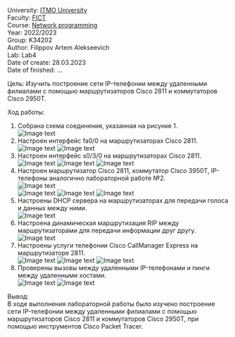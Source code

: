 University: [ITMO University](https://itmo.ru/ru/)  
Faculty: [FICT](https://fict.itmo.ru)  
Course: [Network programming](https://itmo-ict-faculty.github.io/ip-telephony)  
Year: 2022/2023  
Group: K34202  
Author: Filippov Artem Alekseevich  
Lab: Lab4  
Date of create: 28.03.2023  
Date of finished: ...

Цель: Изучить построение сети IP-телефонии между удаленными филиалами с помощью маршрутизаторов Cisco 2811 и коммутаторов Cisco 2950Т.

Ход работы:

1. Собрана схема соединения, указанная на рисунке 1.  
   ![Image text](https://github.com/Artemchikus/2022_2023--IP-telephony--k34202-filippov_a_a/raw/main/lab4/images/0.png)
2. Настроен интерфейс fa0/0 на маршрутизаторах Cisco 2811.  
   ![Image text](https://github.com/Artemchikus/2022_2023--IP-telephony--k34202-filippov_a_a/raw/main/lab4/images/2.png)
   ![Image text](https://github.com/Artemchikus/2022_2023--IP-telephony--k34202-filippov_a_a/raw/main/lab4/images/3.png)
3. Настроен интерфейс s0/3/0 на маршрутизаторах Cisco 2811.  
   ![Image text](https://github.com/Artemchikus/2022_2023--IP-telephony--k34202-filippov_a_a/raw/main/lab4/images/1.png)
   ![Image text](https://github.com/Artemchikus/2022_2023--IP-telephony--k34202-filippov_a_a/raw/main/lab4/images/4.png)
   ![Image text](https://github.com/Artemchikus/2022_2023--IP-telephony--k34202-filippov_a_a/raw/main/lab4/images/5.png)
4. Настроен маршрутизатор Cisco 2811, коммутатор Cisco 3950Т, IP-телефоны аналогично лабораторной работе №2.  
   ![Image text](https://github.com/Artemchikus/2022_2023--IP-telephony--k34202-filippov_a_a/raw/main/lab4/images/6.png)  
   ![Image text](https://github.com/Artemchikus/2022_2023--IP-telephony--k34202-filippov_a_a/raw/main/lab4/images/7.png)
   ![Image text](https://github.com/Artemchikus/2022_2023--IP-telephony--k34202-filippov_a_a/raw/main/lab4/images/8.png)
   ![Image text](https://github.com/Artemchikus/2022_2023--IP-telephony--k34202-filippov_a_a/raw/main/lab4/images/10.png)
5. Настроены DHCP сервера на маршрутизаторах для передачи голоса и данных между ними.  
   ![Image text](https://github.com/Artemchikus/2022_2023--IP-telephony--k34202-filippov_a_a/raw/main/lab4/images/11.png)
6. Настроена динамическая маршрутизация RIP между маршрутизаторами для передачи информации друг другу.  
   ![Image text](https://github.com/Artemchikus/2022_2023--IP-telephony--k34202-filippov_a_a/raw/main/lab4/images/13.png)
7. Настроены услуги телефонии Cisco CallManager Express на маршрутизаторе 2811.  
   ![Image text](https://github.com/Artemchikus/2022_2023--IP-telephony--k34202-filippov_a_a/raw/main/lab4/images/14.png)
   ![Image text](https://github.com/Artemchikus/2022_2023--IP-telephony--k34202-filippov_a_a/raw/main/lab4/images/15.png)
   ![Image text](https://github.com/Artemchikus/2022_2023--IP-telephony--k34202-filippov_a_a/raw/main/lab4/images/16.png)
8. Проверены вызовы между удаленными IP-телефонами и пинги между удаленными хостами.  
   ![Image text](https://github.com/Artemchikus/2022_2023--IP-telephony--k34202-filippov_a_a/raw/main/lab4/images/17.png)
   ![Image text](https://github.com/Artemchikus/2022_2023--IP-telephony--k34202-filippov_a_a/raw/main/lab4/images/18.png)

Вывод:  
В ходе выполнения лабораторной работы было изучено построение сети IP-телефонии между удаленными филиалами с помощью маршрутизаторов Cisco 2811 и коммутаторов Cisco 2950Т, при помощью инструментов Cisco Packet Tracer.
